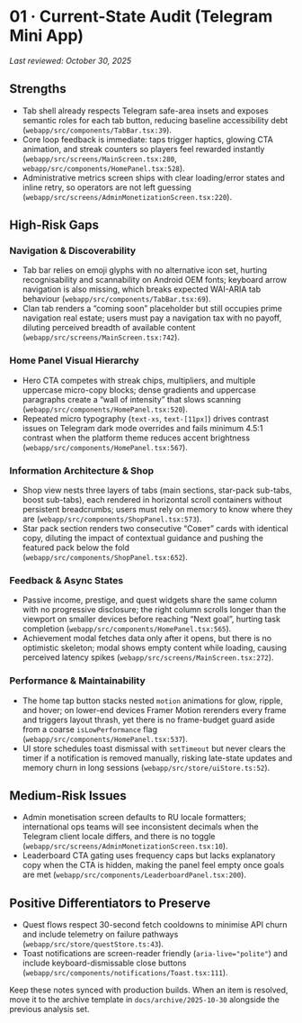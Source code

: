 # 01 · Current-State Audit (Telegram Mini App)

_Last reviewed: October 30, 2025_

## Strengths
- Tab shell already respects Telegram safe-area insets and exposes semantic roles for each tab button, reducing baseline accessibility debt (`webapp/src/components/TabBar.tsx:39`).
- Core loop feedback is immediate: taps trigger haptics, glowing CTA animation, and streak counters so players feel rewarded instantly (`webapp/src/screens/MainScreen.tsx:280`, `webapp/src/components/HomePanel.tsx:528`).
- Administrative metrics screen ships with clear loading/error states and inline retry, so operators are not left guessing (`webapp/src/screens/AdminMonetizationScreen.tsx:220`).

## High-Risk Gaps
### Navigation & Discoverability
- Tab bar relies on emoji glyphs with no alternative icon set, hurting recognisability and scannability on Android OEM fonts; keyboard arrow navigation is also missing, which breaks expected WAI-ARIA tab behaviour (`webapp/src/components/TabBar.tsx:69`).
- Clan tab renders a “coming soon” placeholder but still occupies prime navigation real estate; users must pay a navigation tax with no payoff, diluting perceived breadth of available content (`webapp/src/screens/MainScreen.tsx:742`).

### Home Panel Visual Hierarchy
- Hero CTA competes with streak chips, multipliers, and multiple uppercase micro-copy blocks; dense gradients and uppercase paragraphs create a “wall of intensity” that slows scanning (`webapp/src/components/HomePanel.tsx:520`).
- Repeated micro typography (`text-xs`, `text-[11px]`) drives contrast issues on Telegram dark mode overrides and fails minimum 4.5:1 contrast when the platform theme reduces accent brightness (`webapp/src/components/HomePanel.tsx:567`).

### Information Architecture & Shop
- Shop view nests three layers of tabs (main sections, star-pack sub-tabs, boost sub-tabs), each rendered in horizontal scroll containers without persistent breadcrumbs; users must rely on memory to know where they are (`webapp/src/components/ShopPanel.tsx:573`).
- Star pack section renders two consecutive “Совет” cards with identical copy, diluting the impact of contextual guidance and pushing the featured pack below the fold (`webapp/src/components/ShopPanel.tsx:652`).

### Feedback & Async States
- Passive income, prestige, and quest widgets share the same column with no progressive disclosure; the right column scrolls longer than the viewport on smaller devices before reaching “Next goal”, hurting task completion (`webapp/src/components/HomePanel.tsx:565`).
- Achievement modal fetches data only after it opens, but there is no optimistic skeleton; modal shows empty content while loading, causing perceived latency spikes (`webapp/src/screens/MainScreen.tsx:272`).

### Performance & Maintainability
- The home tap button stacks nested `motion` animations for glow, ripple, and hover; on lower-end devices Framer Motion rerenders every frame and triggers layout thrash, yet there is no frame-budget guard aside from a coarse `isLowPerformance` flag (`webapp/src/components/HomePanel.tsx:537`).
- UI store schedules toast dismissal with `setTimeout` but never clears the timer if a notification is removed manually, risking late-state updates and memory churn in long sessions (`webapp/src/store/uiStore.ts:52`).

## Medium-Risk Issues
- Admin monetisation screen defaults to RU locale formatters; international ops teams will see inconsistent decimals when the Telegram client locale differs, and there is no toggle (`webapp/src/screens/AdminMonetizationScreen.tsx:10`).
- Leaderboard CTA gating uses frequency caps but lacks explanatory copy when the CTA is hidden, making the panel feel empty once goals are met (`webapp/src/components/LeaderboardPanel.tsx:200`).

## Positive Differentiators to Preserve
- Quest flows respect 30-second fetch cooldowns to minimise API churn and include telemetry on failure pathways (`webapp/src/store/questStore.ts:43`).
- Toast notifications are screen-reader friendly (`aria-live="polite"`) and include keyboard-dismissable close buttons (`webapp/src/components/notifications/Toast.tsx:111`).

Keep these notes synced with production builds. When an item is resolved, move it to the archive template in `docs/archive/2025-10-30` alongside the previous analysis set.
